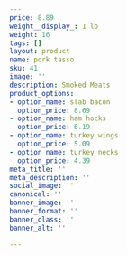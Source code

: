 ```yaml
---
price: 8.89
weight__display_: 1 lb
weight: 16
tags: []
layout: product
name: pork tasso
sku: 41
image: ''
description: Smoked Meats
product_options:
- option_name: slab bacon
  option_price: 8.69
- option_name: ham hocks
  option_price: 6.19
- option_name: turkey wings
  option_price: 5.09
- option_name: turkey necks
  option_price: 4.39
meta_title: ''
meta_description: ''
social_image: ''
canonical: ''
banner_image: ''
banner_format: ''
banner_class: ''
banner_alt: ''

---
```

